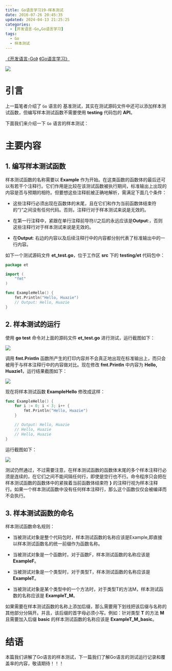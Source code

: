 ```yaml
---
title: Go语言学习19-样本测试
date: 2016-07-26 20:45:35
updated: 2024-04-13 21:25:25
categories:
  - [开发语言-Go,Go语言学习]
tags:
  - Go
  - 样本测试
---
```


[《开发语言-Go》](/categories/开发语言-Go/) [《Go语言学习》](/categories/开发语言-Go/Go语言学习/) 

![](/images/go-logo.png)

# 引言
上一篇笔者介绍了 `Go` 语言的 基准测试，其实在测试源码文件中还可以添加样本测试函数，但编写样本测试函数不需要使用 **testing** 代码包的 **API**。

<!-- more -->

下面我们来介绍一下 `Go` 语言的样本测试：

# 主要内容
## 1. 编写样本测试函数

样本测试函数的名称需要以 **Example** 作为开始。在这类函数的函数体的最后还可以有若干个注释行。它们作用是比较在该测试函数被执行期间，标准输出上出现的内容是否与预期的相符。但要想这些注释航被正确地解析，需满足下面几个条件：

 - 这些注释行必须出现在函数体的末尾，且在它们和作为当前函数体结束符的“}”之间没有任何代码。否则，注释行对于样本测试来说是无效的。
 
 - 在第一行注释中，紧跟在单行注释前导符//之后的永远应该是**Output**:，否则这些注释行对于样本测试来说是无效的。
 
 - 在**Output**: 右边的内容以及后续注释行中的内容都分别代表了标准输出中的一行内容。

如下一个测试源码文件 **et_test.go**，位于工作区 **src** 下的 **testing/et** 代码包中：

```go
package et

import (
    "fmt"
)

func ExampleHello() {
    fmt.Println("Hello, Huazie")
    // Output: Hello, Huazie
}
```

## 2. 样本测试的运行

使用 **go test** 命令对上面的源码文件 **et_test.go** 进行测试，运行截图如下：
 
![](result.png)

调用 **fmt.Println** 函数所产生的打印内容并不会真正地出现在标准输出上，而只会被用于与样本注释行中的内容做对比。现在修改 **fmt.Println** 中内容为 **Hello, Huazie1**，运行结果截图如下：
 
![](result-1.png)

现在将样本测试函数 **ExampleHello** 修改成这样：

```go
func ExampleHello() {
    for i := 0; i < 3; i++ {
        fmt.Println("Hello, Huazie")
    }

    // Output: Hello, Huazie
    // Hello, Huazie
    // Hello, Huazie
}
```
运行截图如下：
 
![](result-2.png)

测试仍然通过，不过需要注意，在样本测试函数的函数体末尾的多个样本注释行必须是连续的，在它们之间不能间隔任何行，即使是空行也不行。命令程序只会把在样本测试函数的函数体中的紧挨着当前函数体结束符 **}** 的注释行视为样本注释行。如果一个样本测试函数中没有任何样本注释行，那么这个函数仅仅会被编译而不会执行。

## 3. 样本测试函数的命名
  
样本测试函数命名规则：

 - 当被测试对象是整个代码包时，样本测试函数的名称应该是Example,即直接以样本测试函数名的统一前缀作为函数名称。
 
 - 当被测试对象是一个函数时，对于函数F，样本测试函数的名称应该是 **ExampleF**。
 
 - 当被测试对象是一个类型时，对于类型T，样本测试函数的名称应该是 **ExampleT**。
 
 - 当被测试对象是某个类型中的一个方法时，对于类型T的方法M，样本测试函数的名称应该是 **ExampleT_M**。


如果需要在样本测试函数的名称上添加后缀，那么需要用下划线把该后缀与名称的其他部分分隔开。并且，该后缀的首字母必须小写。例如：针对类型 **T** 的方法 **M** 且需要加入后缀 **basic** 的样本测试函数的名称应该是 **ExampleT_M_basic**。

# 结语
本篇我们讲解了Go语言的样本测试，下一篇我们了解Go语言的测试运行记录和覆盖率的内容，敬请期待！！！